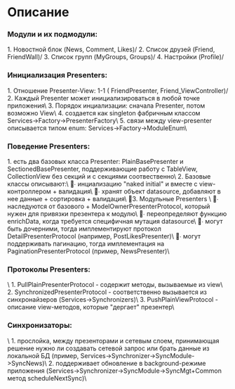 <H1>Описание</H1>

<H3>Модули и их подмодули:</H3> 
1. Новостной блок (News, Comment, Likes)/
2. Список друзей (Friend, FriendWall)/
3. Список групп (MyGroups, Groups)/
4. Настройки (Profile)/


<H3>Инициализация Presenters:</H3>
1. Отношение Presenter-View: 1-1  ( FriendPresenter, Friend_ViewController)/
2. Каждый Presenter может инициализироваться в любой точке приложения\
3. Порядок инциализации: сначала Presenter, потом возможно View\
4. создается как singleton  фабричным классом Services->Factory->PresenterFactory\
5. связи между view-presenter описывается типом enum: Services->Factory->ModuleEnum\



<H3>Поведение Presenters:</H3>
1. есть два базовых класса Presenter: PlainBasePresenter и SectionedBasePresenter, поддерживающие работу с TableView, CollectionView без секций и с секциями соотвественно\
2.  Базовые классы описывают:\
∙ инциализацию "naked initial" и вместе с view-контроллером + валидация\
∙ хранят  объект datasource, добавляют в нее данные + сортировка + валидация\
3. Модульные Presenters \
∙ наследуются от базового + ModelOwnerPresenterProtocol, который нужен для привязки презентера к модулю\
∙ переопределяют функцию enrichData, когда требуется специфичная мутация datasource\
∙ могут быть дочерними, тогда имплементируют протокол DetailPresenterProtocol (например, PostLikesPresenter)\
∙ могут поддерживать пагинацию, тогда имплементация на PaginationPresenterProtocol (пример, NewsPresenter)\


<H3>Протоколы Presenters:</H3>\
1. PullPlainPresenterProtocol - содержит методы, вызываемые из view\
2. SynchronizedPresenterProtocol - соответственно вызывается из синхронайзеров (Services->Synchronizers)\
3. PushPlainViewProtocol - описание view-методов, которые "дергает" презентер\

<H3>Синхронизаторы:</H3>\
1. прослойка, между презенторами и сетевым слоем, принимающая решение нужно ли создавать сетевой запрос или брать данные из локальной БД (пример, Services->Synchronizer->SyncModule->SyncNews)\
2. поддерживает обновление в background-режиме приложения (Services->Synchronizer->SyncModule->SyncMgt+Common метод scheduleNextSync)\


